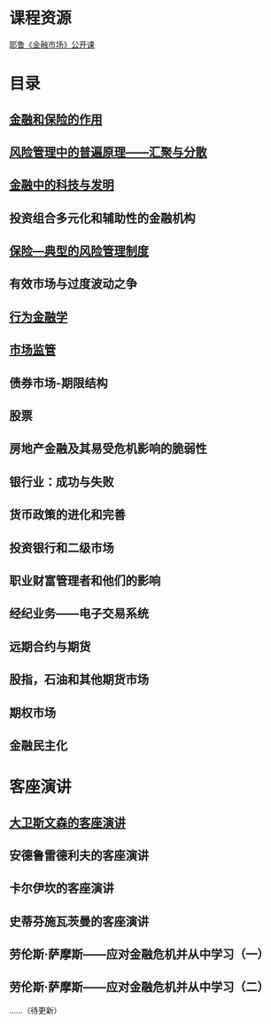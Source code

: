 # 课程资源

[耶鲁《金融市场》公开课](https://www.bilibili.com/video/av9947400)

# 目录

## [金融和保险的作用](https://github.com/Kingxiao/kingxiao-s-learning-notes.github.io/blob/gh-pages/1.%E9%87%91%E8%9E%8D%E7%9A%84%E4%BD%9C%E7%94%A8.md)
## [风险管理中的普遍原理——汇聚与分散](https://github.com/Kingxiao/kingxiao-s-learning-notes.github.io/blob/gh-pages/2.%E9%A3%8E%E9%99%A9%E7%AE%A1%E7%90%86%E4%B8%AD%E7%9A%84%E6%99%AE%E9%81%8D%E5%8E%9F%E7%90%86%E2%80%94%E2%80%94%E9%A3%8E%E9%99%A9%E8%81%9A%E9%9B%86%E4%B8%8E%E5%AF%B9%E5%86%B2.md)
## [金融中的科技与发明](https://github.com/Kingxiao/kingxiao-s-learning-notes.github.io/blob/gh-pages/3.%E9%87%91%E8%9E%8D%E4%B8%AD%E7%9A%84%E7%A7%91%E6%8A%80%E4%B8%8E%E5%8F%91%E6%98%8E.md)
## 投资组合多元化和辅助性的金融机构
## [保险—典型的风险管理制度](https://github.com/Kingxiao/kingxiao-s-learning-notes.github.io/blob/gh-pages/5.%E4%BF%9D%E9%99%A9%E2%80%94%E5%85%B8%E5%9E%8B%E7%9A%84%E9%A3%8E%E9%99%A9%E7%AE%A1%E7%90%86%E5%88%B6%E5%BA%A6.md)
## 有效市场与过度波动之争
## [行为金融学](https://github.com/Kingxiao/kingxiao-s-learning-notes.github.io/blob/gh-pages/7.%E8%A1%8C%E4%B8%BA%E9%87%91%E8%9E%8D%E5%AD%A6.md)
## [市场监管](https://github.com/Kingxiao/kingxiao-s-learning-notes.github.io/blob/gh-pages/8.%E5%B8%82%E5%9C%BA%E7%9B%91%E7%AE%A1.md)
## 债券市场-期限结构
## 股票
## 房地产金融及其易受危机影响的脆弱性
## 银行业：成功与失败
## 货币政策的进化和完善
## 投资银行和二级市场
## 职业财富管理者和他们的影响
## 经纪业务——电子交易系统
## 远期合约与期货
## 股指，石油和其他期货市场
## 期权市场
## 金融民主化

# 客座演讲
## [大卫斯文森的客座演讲](https://github.com/Kingxiao/kingxiao-s-learning-notes.github.io/blob/gh-pages/9.%E5%A4%A7%E5%8D%AB%E6%96%AF%E6%96%87%E6%A3%AE%E7%9A%84%E5%AE%A2%E5%BA%A7%E6%BC%94%E8%AE%B2.md)
## 安德鲁雷德利夫的客座演讲
## 卡尔伊坎的客座演讲
## 史蒂芬施瓦茨曼的客座演讲
## 劳伦斯·萨摩斯——应对金融危机并从中学习（一）
## 劳伦斯·萨摩斯——应对金融危机并从中学习（二）
……（待更新）
